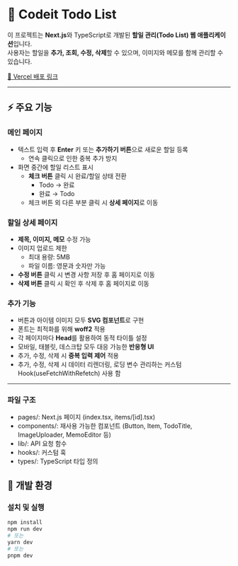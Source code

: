 # 📝 Codeit Todo List

이 프로젝트는 **Next.js**와 TypeScript로 개발된 **할일 관리(Todo List) 웹 애플리케이션**입니다.  
사용자는 할일을 **추가, 조회, 수정, 삭제**할 수 있으며, 이미지와 메모를 함께 관리할 수 있습니다.

[🔗 Vercel 배포 링크](https://codeit-todo-list-five.vercel.app/)

---

## ⚡ 주요 기능

### 메인 페이지

- 텍스트 입력 후 **Enter** 키 또는 **추가하기 버튼**으로 새로운 할일 등록
  - 연속 클릭으로 인한 중복 추가 방지
- 화면 중간에 할일 리스트 표시
  - **체크 버튼** 클릭 시 완료/할일 상태 전환
    - Todo → 완료
    - 완료 → Todo
  - 체크 버튼 외 다른 부분 클릭 시 **상세 페이지**로 이동

### 할일 상세 페이지

- **제목, 이미지, 메모** 수정 가능
- 이미지 업로드 제한
  - 최대 용량: 5MB
  - 파일 이름: 영문과 숫자만 가능
- **수정 버튼** 클릭 시 변경 사항 저장 후 홈 페이지로 이동
- **삭제 버튼** 클릭 시 확인 후 삭제 후 홈 페이지로 이동

### 추가 기능

- 버튼과 아이템 이미지 모두 **SVG 컴포넌트**로 구현
- 폰트는 최적화를 위해 **woff2** 적용
- 각 페이지마다 **Head**를 활용하여 동적 타이틀 설정
- 모바일, 태블릿, 데스크탑 모두 대응 가능한 **반응형 UI**
- 추가, 수정, 삭제 시 **중복 입력 제어** 적용
- 추가, 수정, 삭제 시 데이터 리렌더링, 로딩 변수 관리하는 커스텀 Hook(useFetchWithRefetch) 사용 함

---

### 파일 구조

- pages/: Next.js 페이지 (index.tsx, items/[id].tsx)
- components/: 재사용 가능한 컴포넌트 (Button, Item, TodoTitle, ImageUploader, MemoEditor 등)
- lib/: API 요청 함수
- hooks/: 커스텀 훅
- types/: TypeScript 타입 정의

## 🚀 개발 환경

### 설치 및 실행

```bash
npm install
npm run dev
# 또는
yarn dev
# 또는
pnpm dev
```
